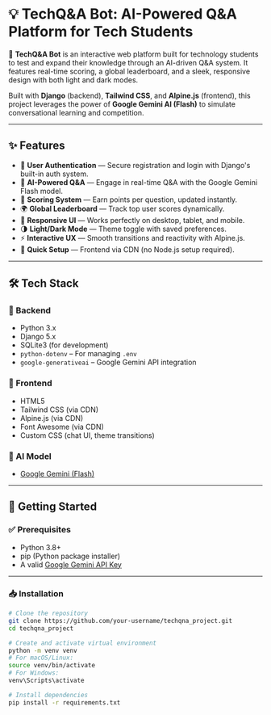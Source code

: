 # 💡 TechQ&A Bot: AI-Powered Q&A Platform for Tech Students

🚀 **TechQ&A Bot** is an interactive web platform built for technology students to test and expand their knowledge through an AI-driven Q&A system. It features real-time scoring, a global leaderboard, and a sleek, responsive design with both light and dark modes.

Built with **Django** (backend), **Tailwind CSS**, and **Alpine.js** (frontend), this project leverages the power of **Google Gemini AI (Flash)** to simulate conversational learning and competition.

---

## ✨ Features

- 🔐 **User Authentication** — Secure registration and login with Django's built-in auth system.
- 🤖 **AI-Powered Q&A** — Engage in real-time Q&A with the Google Gemini Flash model.
- 🏅 **Scoring System** — Earn points per question, updated instantly.
- 🌍 **Global Leaderboard** — Track top user scores dynamically.
- 📱 **Responsive UI** — Works perfectly on desktop, tablet, and mobile.
- 🌗 **Light/Dark Mode** — Theme toggle with saved preferences.
- ⚡ **Interactive UX** — Smooth transitions and reactivity with Alpine.js.
- 🧩 **Quick Setup** — Frontend via CDN (no Node.js setup required).

---

## 🛠️ Tech Stack

### 🔧 Backend
- Python 3.x  
- Django 5.x  
- SQLite3 (for development)  
- `python-dotenv` – For managing `.env`  
- `google-generativeai` – Google Gemini API integration  

### 🎨 Frontend
- HTML5  
- Tailwind CSS (via CDN)  
- Alpine.js (via CDN)  
- Font Awesome (via CDN)  
- Custom CSS (chat UI, theme transitions)

### 🤖 AI Model
- [Google Gemini (Flash)](https://aistudio.google.com/)

---

## 🚀 Getting Started

### ✅ Prerequisites

- Python 3.8+
- pip (Python package installer)
- A valid [Google Gemini API Key](https://aistudio.google.com/app/apikey)

---

### 📥 Installation

```bash
# Clone the repository
git clone https://github.com/your-username/techqna_project.git
cd techqna_project

# Create and activate virtual environment
python -m venv venv
# For macOS/Linux:
source venv/bin/activate
# For Windows:
venv\Scripts\activate

# Install dependencies
pip install -r requirements.txt
